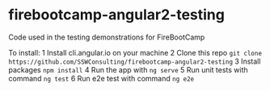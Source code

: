 # firebootcamp-angular2-testing
Code used in the testing demonstrations for FireBootCamp

To install:
  1 Install cli.angular.io on your machine
  2 Clone this repo `git clone https://github.com/SSWConsulting/firebootcamp-angular2-testing`
  3 Install packages `npm install`
  4 Run the app with `ng serve`
  5 Run unit tests with command `ng test`
  6 Run e2e test with command `ng e2e`


